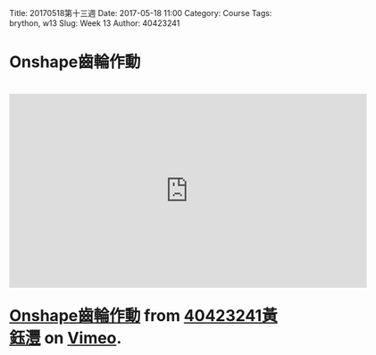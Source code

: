Title: 20170518第十三週
Date: 2017-05-18 11:00
Category: Course
Tags: brython, w13
Slug: Week 13
Author: 40423241



<h1>Onshape齒輪作動<h1>

<iframe src="https://player.vimeo.com/video/220573277" width="640" height="347" frameborder="0" webkitallowfullscreen mozallowfullscreen allowfullscreen></iframe>
<p><a href="https://vimeo.com/220573277">Onshape齒輪作動</a> from <a href="https://vimeo.com/user63213368">40423241黃鈺灃</a> on <a href="https://vimeo.com">Vimeo</a>.</p>